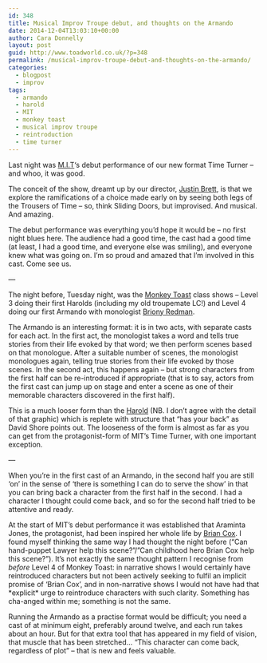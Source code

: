 ```yaml
---
id: 348
title: Musical Improv Troupe debut, and thoughts on the Armando
date: 2014-12-04T13:03:10+00:00
author: Cara Donnelly
layout: post
guid: http://www.toadworld.co.uk/?p=348
permalink: /musical-improv-troupe-debut-and-thoughts-on-the-armando/
categories:
  - blogpost
  - improv
tags:
  - armando
  - harold
  - MIT
  - monkey toast
  - musical improv troupe
  - reintroduction
  - time turner
---
```

Last night was [M.I.T](https://www.facebook.com/M1TLondon?fref=ts)&#8216;s debut performance of our new format Time Turner &#8211; and whoo, it was good.

The conceit of the show, dreamt up by our director, [Justin Brett](http://www.imdb.com/name/nm0107955/), is that we explore the ramifications of a choice made early on by seeing both legs of the Trousers of Time &#8211; so, think Sliding Doors, but improvised. And musical. And amazing.

The debut performance was everything you&#8217;d hope it would be &#8211; no first night blues here. The audience had a good time, the cast had a good time (at least, I had a good time, and everyone else was smiling), and everyone knew what was going on. I&#8217;m so proud and amazed that I&#8217;m involved in this cast. Come see us.

&#8212;

The night before, Tuesday night, was the [Monkey Toast](http://monkeytoast.co.uk/) class shows &#8211; Level 3 doing their first Harolds (including my old troupemate LC!) and Level 4 doing our first Armando with monologist [Briony Redman](https://twitter.com/brionyred).

The Armando is an interesting format: it is in two acts, with separate casts for each act. In the first act, the monologist takes a word and tells true stories from their life evoked by that word; we then perform scenes based on that monologue. After a suitable number of scenes, the monologist monologues again, telling true stories from their life evoked by those scenes. In the second act, this happens again &#8211; but strong characters from the first half can be re-introduced if appropriate (that is to say, actors from the first cast can jump up on stage and enter a scene as one of their memorable characters discovered in the first half).

This is a much looser form than the [Harold](http://i.imgur.com/ZfwHwSN.jpg) (NB. I don&#8217;t agree with the detail of that graphic) which is replete with structure that &#8220;has your back&#8221; as David Shore points out. The looseness of the form is almost as far as you can get from the protagonist-form of MIT&#8217;s Time Turner, with one important exception.

&#8212;

When you&#8217;re in the first cast of an Armando, in the second half you are still &#8216;on&#8217; in the sense of &#8216;there is something I can do to serve the show&#8217; in that you can bring back a character from the first half in the second. I had a character I thought could come back, and so for the second half tried to be attentive and ready.

At the start of MIT&#8217;s debut performance it was established that Araminta Jones, the protagonist, had been inspired her whole life by [Brian Cox](https://www.youtube.com/watch?v=BZ5sWfhkpE0&t=1m30s). I found myself thinking the same way I had thought the night before (&#8220;Can hand-puppet Lawyer help this scene?&#8221;/&#8221;Can childhood hero Brian Cox help this scene?&#8221;). It&#8217;s not exactly the same thought pattern I recognise from _before_ Level 4 of Monkey Toast: in narrative shows I would certainly have reintroduced characters but not been actively seeking to fulfil an implicit promise of &#8216;Brian Cox&#8217;, and in non-narrative shows I would not have had that \*explicit\* urge to reintroduce characters with such clarity. Something has cha-anged within me; something is not the same.

Running the Armando as a practise format would be difficult; you need a cast of at minimum eight, preferably around twelve, and each run takes about an hour. But for that extra tool that has appeared in my field of vision, that muscle that has been stretched&#8230; &#8220;This character can come back, regardless of plot&#8221; &#8211; that is new and feels valuable.